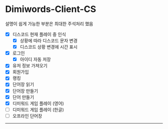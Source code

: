 # Dimiwords-Client-CS

설명이 쉽게 가능한 부분은 최대한 주석처리 했음

- [x] 디스코드 현재 플레이 중 인식
  - [x] 상황에 따라 디스코드 문자 변경
  - [x] 디스코드 상황 변경에 시간 표시
- [x] 로그인
  - [x] 아이디 자동 저장
- [x] 유저 정보 가져오기
- [x] 회원가입
- [x] 랭킹
- [x] 단어장 읽기
- [x] 단어장 만들기
- [x] 단어 만들기
- [x] 디미워드 게임 플레이 (영어)
- [ ] 디미워드 게임 플레이 (한글)
- [ ] 오프라인 단어장

---------------------------------------
